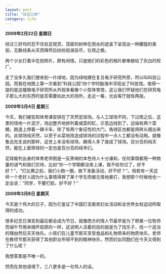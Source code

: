 ```yaml
---
layout: post
title: "日记三则"
category: life
---
```


**2009年2月22日 星期日**

经过三好坞时忍不住驻足观赏，茂密的树林在雨水的遮盖下呈现出一种朦胧的美丽，无数线条从天而降然后纷纷投湖自尽，壮观之极。


两个少女打着伞在拍照片，颇有闲情，只是她们的彩色的相片都奉献给了灰白的校厂。


走了没多久我们便来到一片绿地，因为绿地建在复旦电子研究所旁，所以叫科技公园，而我在地图上第一次看到“科技公园”四个字时脑海中浮现出了科技馆。值得一提的是这幢微电子研究所从外观来看像个小型体育馆，这让我们怀疑他们在研究电子那么大的东西时是否需要如此大的场所，走近一看，光会客厅就有两层。

    
**2009年3月4日 星期三**


今天，我们被告知体育课安排在了天然足球场。与人工球场不同，下过雨之后，这里的场地一片泥泞，场边整齐地排列着咸菜的缸，示意边线到了，远端有两个菜棚，跑道上停着一辆卡车，除了有两个象征性的大门，角球区也都是用砖头摆出来的。此球场纯天然，以至于从菜地改造成球场的过程中一点人工都没有动用。就像鲁迅先生说的那样，这世上本没有球场，踢得人多了就成了球场。百分百的纯天然，能在上面带球的一定也是百分百的纯爷们。


足球裁判出身的体育老师倒是一反黑哨的本色待人十分谦和，任何事情都用一种商量的语气和我们交待，比如“你一个学期都没来上课，我不给你过了，好不好？”，“打比赛之前，我们小跑一圈，做下准备活动，好不好？”。倘若有一天这样一个老好人因为什么事情得罪了某个学生而被无情地暴打，我想那个时候他也一定会说：“同学，不要打脸，好不好？”
  
  
**2009年3月8日 星期天**


今天是个伟大的日子，因为它鉴证了中国打击贩卖妇女活动和全世界女权运动所取得的成功。


很多纪念日演变到最后都会成为节日，就像西方的情人节最早是为了祭奠一位牧师而端午节用来缅怀屈原的一样，这说明人活着的目的就是为了找乐子，找一个适当的理由然后天天快乐。小孩们在儿童节那天享受食品和礼物带来的物质快乐，老师在教师节那天获得了其他职业所得不到的精神快乐，然而妇女同胞们在今天又得到了什么呢？


我想答案是不唯一的。


然而在其他语境下，三八更多是一句骂人的话。
